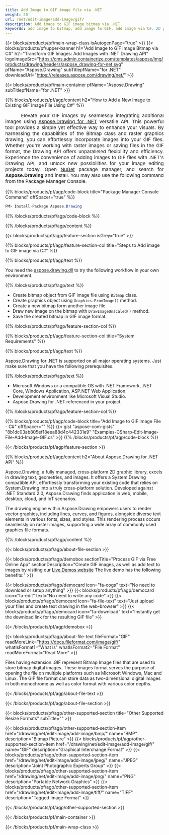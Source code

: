 ```yaml
---
title: Add Image to GIF image file via .NET
weight: 20
url: /net/edit-image/add-image/gif/
description: Add image to GIF image bitmap via .NET.
keywords: add image to bitmap, add image to GIF, add image via C#, 2D graphics, drawing API, edit bitmap C#, Drawing for .NET, save bitmap, save GIF image, cross-platform 2D graphic library, Bitmap class, raster graphics drawing, draw image, rendering raster images, GIF image file
---
```


{{< blocks/products/pf/main-wrap-class isAutogenPage="true" >}}
{{< blocks/products/pf/upper-banner h1="Add Image to GIF Image Bitmap via C#" h2="Transform GIF Images: Add Images with .NET Drawing API" logoImageSrc="https://cms.admin.containerize.com/templates/aspose/img/products/drawing/headers/aspose_drawing-for-net.svg" pfName="Aspose.Drawing" subTitlepfName="for .NET" downloadUrl="https://releases.aspose.com/drawing/net/" >}}

{{< blocks/products/pf/main-container pfName="Aspose.Drawing" subTitlepfName="for .NET" >}}


{{% blocks/products/pf/agp/content h2="How to Add a New Image to Existing GIF Image File Using C#" %}}

<p align="justify" style="text-indent:50px;font-size:15px;">
Elevate your GIF images by seamlessly integrating additional images using <a href="https://products.aspose.com/drawing/net">Aspose.Drawing for .NET</a> versatile API. This powerful tool provides a simple yet effective way to enhance your visuals. By harnessing the capabilities of the Bitmap class and raster graphics drawing, you can effortlessly incorporate images into your GIF files. Whether you're working with raster images or saving files in the GIF format, the Drawing API offers unparalleled flexibility and efficiency. Experience the convenience of adding images to GIF files with .NET's Drawing API, and unlock new possibilities for your image editing projects today. Open <a href="https://www.nuget.org/packages/aspose.drawing">NuGet</a> package manager, and search for <b>Aspose.Drawing</b> and install. You may also use the following command from the Package Manager Console.</p>

{{% blocks/products/pf/agp/code-block title="Package Manager Console Command" offSpacer="true" %}}
```cs
PM> Install-Package Aspose.Drawing
```
{{% /blocks/products/pf/agp/code-block %}}

{{% /blocks/products/pf/agp/content %}}


{{< blocks/products/pf/agp/feature-section isGrey="true" >}}

{{% blocks/products/pf/agp/feature-section-col title="Steps to Add image to GIF image via C#" %}}

{{% blocks/products/pf/agp/text %}}

You need the [aspose.drawing.dll](https://downloads.aspose.com/drawing/net) to try the following workflow in your own environment.

{{% /blocks/products/pf/agp/text %}}

+ Create bitmap object from GIF image file using `Bitmap` class.
+ Create graphics object using `Graphics.FromImage()` method.
+ Create a new bitmap form another image file.
+ Draw new image on the bitmap with `DrawImageUnscaled()` method.
+ Save the created bitmap in GIF image format.

{{% /blocks/products/pf/agp/feature-section-col %}}

{{% blocks/products/pf/agp/feature-section-col title="System Requirements" %}}

{{% blocks/products/pf/agp/text %}}

Aspose.Drawing for .NET is supported on all major operating systems. Just make sure that you have the following prerequisites.

{{% /blocks/products/pf/agp/text %}}

-  Microsoft Windows or a compatible OS with .NET Framework, .NET Core, Windows Application, ASP.NET Web Application.
-  Development environment like Microsoft Visual Studio.
-  Aspose.Drawing for .NET referenced in your project.

{{% /blocks/products/pf/agp/feature-section-col %}}

{{% blocks/products/pf/agp/code-block title="Add Image to GIF Image File - C#" offSpacer="" %}}
{{< gist "aspose-com-gists" "8b1dc03ab805ef18eea88d4c442331e9" "Examples-CSharp-Edit-Image-File-Add-Image-GIF.cs" >}}
{{% /blocks/products/pf/agp/code-block %}}

{{< /blocks/products/pf/agp/feature-section >}}


<!-- aboutfile Starts -->

{{% blocks/products/pf/agp/content h2="About Aspose.Drawing for .NET API" %}}

Aspose.Drawing, a fully managed, cross-platform 2D graphic library, excels in drawing text, geometries, and images. It offers a System.Drawing compatible API, effortlessly transforming your existing code that relies on System.Drawing into a truly cross-platform solution. Developed against .NET Standard 2.0, Aspose.Drawing finds application in web, mobile, desktop, cloud, and IoT scenarios.

The drawing engine within Aspose.Drawing empowers users to render vector graphics, including lines, curves, and figures, alongside diverse text elements in various fonts, sizes, and styles. This rendering process occurs seamlessly on raster images, supporting a wide array of commonly used graphics file formats.

{{% /blocks/products/pf/agp/content %}}


{{< blocks/products/pf/agp/about-file-section >}}

{{< blocks/products/pf/agp/demobox sectionTitle="Process GIF via Free Online App" sectionDescription="Create GIF images, as well as add text to images by visiting our [Live Demos website](https://products.aspose.app/drawing) The live demo has the following benefits:" >}}

{{< blocks/products/pf/agp/democard icon="fa-cogs" text="No need to download or setup anything" >}}
{{< blocks/products/pf/agp/democard icon="fa-edit" text="No need to write any code" >}}
{{< blocks/products/pf/agp/democard icon="fa-file-text" text="Just upload your files and create text drawing in the web-browser" >}}
{{< blocks/products/pf/agp/democard icon="fa-download" text="Instantly get the download link for the resulting GIF file" >}}

{{< /blocks/products/pf/agp/demobox >}}

{{< blocks/products/pf/agp/about-file-text fileFormat="GIF" readMoreLink="https://docs.fileformat.com/image/gif/" whatIsFormat1="What is" whatIsFormat2="File Format" readMoreFormat="Read More" >}}

Files having extension .GIF represent Bitmap Image files that are used to store bitmap digital images. These images format serves the purpose of opening the file on multiple platforms such as Microsoft Windows, Mac and Linux. The GIF file format can store data as two-dimensional digital images in both monochrome as well as color format with various color depths.

{{< /blocks/products/pf/agp/about-file-text >}}

{{< /blocks/products/pf/agp/about-file-section >}}

<!-- aboutfile Ends -->


{{< blocks/products/pf/agp/other-supported-section title="Other Supported Resize Formats" subTitle="" >}}

{{< blocks/products/pf/agp/other-supported-section-item href="/drawing/net/edit-image/add-image/bmp/" name="BMP" description="Bitmap Picture" >}}
{{< blocks/products/pf/agp/other-supported-section-item href="/drawing/net/edit-image/add-image/gif/" name="GIF" description="Graphical Interchange Format" >}}
{{< blocks/products/pf/agp/other-supported-section-item href="/drawing/net/edit-image/add-image/jpeg/" name="JPEG" description="Joint Photographic Experts Group" >}}
{{< blocks/products/pf/agp/other-supported-section-item href="/drawing/net/edit-image/add-image/png/" name="PNG" description="Portable Network Graphics" >}}
{{< blocks/products/pf/agp/other-supported-section-item href="/drawing/net/edit-image/add-image/tiff/" name="TIFF" description="Tagged Image Format" >}}

{{< /blocks/products/pf/agp/other-supported-section >}}

{{< /blocks/products/pf/main-container >}}

{{< /blocks/products/pf/main-wrap-class >}}
